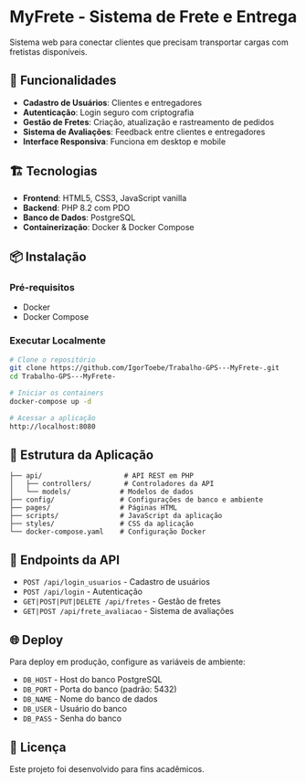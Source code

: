 # MyFrete - Sistema de Frete e Entrega

Sistema web para conectar clientes que precisam transportar cargas com fretistas disponíveis.

## 🚀 Funcionalidades

- **Cadastro de Usuários**: Clientes e entregadores
- **Autenticação**: Login seguro com criptografia
- **Gestão de Fretes**: Criação, atualização e rastreamento de pedidos
- **Sistema de Avaliações**: Feedback entre clientes e entregadores
- **Interface Responsiva**: Funciona em desktop e mobile

## 🏗️ Tecnologias

- **Frontend**: HTML5, CSS3, JavaScript vanilla
- **Backend**: PHP 8.2 com PDO
- **Banco de Dados**: PostgreSQL
- **Containerização**: Docker & Docker Compose

## 📦 Instalação

### Pré-requisitos
- Docker
- Docker Compose

### Executar Localmente
```bash
# Clone o repositório
git clone https://github.com/IgorToebe/Trabalho-GPS---MyFrete-.git
cd Trabalho-GPS---MyFrete-

# Iniciar os containers
docker-compose up -d

# Acessar a aplicação
http://localhost:8080
```

## 🎯 Estrutura da Aplicação

```
├── api/                    # API REST em PHP
│   ├── controllers/        # Controladores da API
│   └── models/            # Modelos de dados
├── config/                # Configurações de banco e ambiente
├── pages/                 # Páginas HTML
├── scripts/               # JavaScript da aplicação
├── styles/                # CSS da aplicação
└── docker-compose.yaml    # Configuração Docker
```

## 🔗 Endpoints da API

- `POST /api/login_usuarios` - Cadastro de usuários
- `POST /api/login` - Autenticação
- `GET|POST|PUT|DELETE /api/fretes` - Gestão de fretes
- `GET|POST /api/frete_avaliacao` - Sistema de avaliações

## 🌐 Deploy

Para deploy em produção, configure as variáveis de ambiente:
- `DB_HOST` - Host do banco PostgreSQL
- `DB_PORT` - Porta do banco (padrão: 5432)
- `DB_NAME` - Nome do banco de dados
- `DB_USER` - Usuário do banco
- `DB_PASS` - Senha do banco

## 📄 Licença

Este projeto foi desenvolvido para fins acadêmicos.